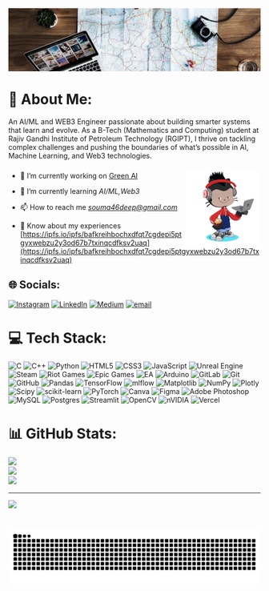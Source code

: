 <img align="center"  src=".github/looks/travel-planning-header.webp"  />

# 💫 About Me:
An AI/ML and WEB3 Engineer passionate about building smarter systems that learn and evolve. As a B-Tech (Mathematics and Computing) student at Rajiv Gandhi Institute of Petroleum Technology (RGIPT), I thrive on tackling complex challenges and pushing the boundaries of what’s possible in AI, Machine Learning, and Web3 technologies.
###

<img align="right" height="150" src=".github/looks/octocat-1738499485286.png"  />

###

- 🔭 I’m currently working on [Green AI](https://github.com/Soumadeep46/Green-AI) 
- 🌱 I’m currently learning *AI/ML,Web3*

- 📫 How to reach me *souma46deep@gmail.com*

- 📄 Know about my experiences [https://ipfs.io/ipfs/bafkreihbochxdfqt7cgdepi5ptgyxwebzu2y3od67b7txinqcdfksv2uaq](https://ipfs.io/ipfs/bafkreihbochxdfqt7cgdepi5ptgyxwebzu2y3od67b7txinqcdfksv2uaq)
## 🌐 Socials:
[![Instagram](https://img.shields.io/badge/Instagram-%23E4405F.svg?logo=Instagram&logoColor=white)](https://instagram.com/lord.bad.boy) [![LinkedIn](https://img.shields.io/badge/LinkedIn-%230077B5.svg?logo=linkedin&logoColor=white)](https://linkedin.com/in/soumadeepsamanta) [![Medium](https://img.shields.io/badge/Medium-12100E?logo=medium&logoColor=white)](https://medium.com/@soumadeep46) [![email](https://img.shields.io/badge/Email-D14836?logo=gmail&logoColor=white)](mailto:souma46deep@gmail.com) 

# 💻 Tech Stack:
![C](https://img.shields.io/badge/c-%2300599C.svg?style=for-the-badge&logo=c&logoColor=white) ![C++](https://img.shields.io/badge/c++-%2300599C.svg?style=for-the-badge&logo=c%2B%2B&logoColor=white) ![Python](https://img.shields.io/badge/python-3670A0?style=for-the-badge&logo=python&logoColor=ffdd54) ![HTML5](https://img.shields.io/badge/html5-%23E34F26.svg?style=for-the-badge&logo=html5&logoColor=white) ![CSS3](https://img.shields.io/badge/css3-%231572B6.svg?style=for-the-badge&logo=css3&logoColor=white) ![JavaScript](https://img.shields.io/badge/javascript-%23323330.svg?style=for-the-badge&logo=javascript&logoColor=%23F7DF1E) ![Unreal Engine](https://img.shields.io/badge/unrealengine-%23313131.svg?style=for-the-badge&logo=unrealengine&logoColor=white) ![Steam](https://img.shields.io/badge/steam-%23000000.svg?style=for-the-badge&logo=steam&logoColor=white) ![Riot Games](https://img.shields.io/badge/riotgames-D32936.svg?style=for-the-badge&logo=riotgames&logoColor=white) ![Epic Games](https://img.shields.io/badge/epicgames-%23313131.svg?style=for-the-badge&logo=epicgames&logoColor=white) ![EA](https://img.shields.io/badge/ea-%23000000.svg?style=for-the-badge&logo=ea&logoColor=white) ![Arduino](https://img.shields.io/badge/-Arduino-00979D?style=for-the-badge&logo=Arduino&logoColor=white) ![GitLab](https://img.shields.io/badge/gitlab-%23181717.svg?style=for-the-badge&logo=gitlab&logoColor=white) ![Git](https://img.shields.io/badge/git-%23F05033.svg?style=for-the-badge&logo=git&logoColor=white) ![GitHub](https://img.shields.io/badge/github-%23121011.svg?style=for-the-badge&logo=github&logoColor=white) ![Pandas](https://img.shields.io/badge/pandas-%23150458.svg?style=for-the-badge&logo=pandas&logoColor=white) ![TensorFlow](https://img.shields.io/badge/TensorFlow-%23FF6F00.svg?style=for-the-badge&logo=TensorFlow&logoColor=white) ![mlflow](https://img.shields.io/badge/mlflow-%23d9ead3.svg?style=for-the-badge&logo=numpy&logoColor=blue) ![Matplotlib](https://img.shields.io/badge/Matplotlib-%23ffffff.svg?style=for-the-badge&logo=Matplotlib&logoColor=black) ![NumPy](https://img.shields.io/badge/numpy-%23013243.svg?style=for-the-badge&logo=numpy&logoColor=white) ![Plotly](https://img.shields.io/badge/Plotly-%233F4F75.svg?style=for-the-badge&logo=plotly&logoColor=white) ![Scipy](https://img.shields.io/badge/SciPy-%230C55A5.svg?style=for-the-badge&logo=scipy&logoColor=%white) ![scikit-learn](https://img.shields.io/badge/scikit--learn-%23F7931E.svg?style=for-the-badge&logo=scikit-learn&logoColor=white) ![PyTorch](https://img.shields.io/badge/PyTorch-%23EE4C2C.svg?style=for-the-badge&logo=PyTorch&logoColor=white) ![Canva](https://img.shields.io/badge/Canva-%2300C4CC.svg?style=for-the-badge&logo=Canva&logoColor=white) ![Figma](https://img.shields.io/badge/figma-%23F24E1E.svg?style=for-the-badge&logo=figma&logoColor=white) ![Adobe Photoshop](https://img.shields.io/badge/adobe%20photoshop-%2331A8FF.svg?style=for-the-badge&logo=adobe%20photoshop&logoColor=white) ![MySQL](https://img.shields.io/badge/mysql-4479A1.svg?style=for-the-badge&logo=mysql&logoColor=white) ![Postgres](https://img.shields.io/badge/postgres-%23316192.svg?style=for-the-badge&logo=postgresql&logoColor=white) ![Streamlit](https://img.shields.io/badge/Streamlit-%23FE4B4B.svg?style=for-the-badge&logo=streamlit&logoColor=white) ![OpenCV](https://img.shields.io/badge/opencv-%23white.svg?style=for-the-badge&logo=opencv&logoColor=white) ![nVIDIA](https://img.shields.io/badge/cuda-000000.svg?style=for-the-badge&logo=nVIDIA&logoColor=green) ![Vercel](https://img.shields.io/badge/vercel-%23000000.svg?style=for-the-badge&logo=vercel&logoColor=white)
# 📊 GitHub Stats:
![](https://github-readme-stats.vercel.app/api?username=Soumadeep46&theme=dark&hide_border=false&include_all_commits=true&count_private=false)<br/>
![](https://github-readme-streak-stats.herokuapp.com/?user=Soumadeep46&theme=dark&hide_border=false)<br/>
![](https://github-readme-stats.vercel.app/api/top-langs/?username=Soumadeep46&theme=dark&hide_border=false&include_all_commits=true&count_private=false&layout=compact)

---
[![](https://visitcount.itsvg.in/api?id=Soumadeep46&icon=0&color=0)](https://visitcount.itsvg.in)



###

<br clear="both">

<img src="https://raw.githubusercontent.com/soumadeep46/soumadeep46/output/snake.svg" alt="Snake animation" />

###
